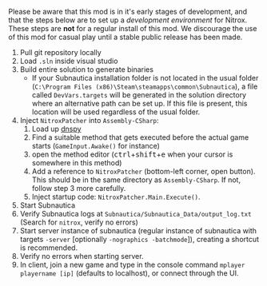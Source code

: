 Please be aware that this mod is in it's early stages of development, and that the steps below are to set up a *development environment* for Nitrox. These steps are **not** for a regular install of this mod. We discourage the use of this mod for casual play until a stable public release has been made.

1. Pull git repository locally
2. Load `.sln` inside visual studio
3. Build entire solution to generate binaries
    - If your Subnautica installation folder is not located in the usual folder (`C:\Program Files (x86)\Steam\steamapps\common\Subnautica`), a file called `DevVars.targets` will be generated in the solution directory where an alternative path can be set up. If this file is present, this location will be used regardless of the usual folder.
4. Inject `NitroxPatcher` into `Assembly-CSharp`:
    1. Load up [dnspy](https://github.com/0xd4d/dnSpy)
    2. Find a suitable method that gets executed before the actual game starts (`GameInput.Awake()` for instance)
    3. open the method editor (<kbd>ctrl</kbd>+<kbd>shift</kbd>+<kbd>e</kbd> when your cursor is somewhere in this method)
    4. Add a reference to `NitroxPatcher` (bottom-left corner, open button). This should be in the same directory as `Assembly-CSharp`. If not, follow step 3 more carefully.
    5. Inject startup code: `NitroxPatcher.Main.Execute()`.
5. Start Subnautica
6. Verify Subnautica logs at `Subnautica/Subnautica_Data/output_log.txt` (Search for `nitrox`, verify no errors)
7. Start server instance of subnautica (regular instance of subnautica with targets `-server` [optionally `-nographics -batchmode`]), creating a shortcut is recommended.
8. Verify no errors when starting server.
9. In client, join a new game and type in the console command `mplayer playername [ip]` (defaults to localhost), or connect through the UI.
